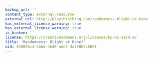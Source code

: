 ```yaml
---
backup_url: ''
content_type: external-resource
external_url: http://playthisthing.com/randomness-blight-or-bane
has_external_licence_warning: true
has_external_license_warning: true
is_broken: ''
license: https://creativecommons.org/licenses/by-nc-sa/4.0/
title: 'Randomness: Blight or Bane?'
uid: 440026c4-bbbd-4b40-aee2-3a758b5c5681
---
```

